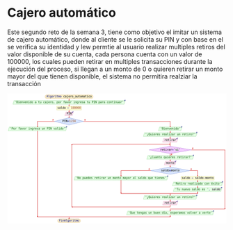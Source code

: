 <h1>Cajero automático</h1>
<p>Este segundo reto de la semana 3, tiene como objetivo el imitar un sistema de cajero automático, donde al cliente se le solicita su PIN y con base en el se verifica su identidad y lew permtie al usuario realizar multiples retiros del valor disponible de su cuenta, cada persona cuenta con un valor de 100000, los cuales pueden retirar en multiples transacciones durante la ejecución del proceso, si llegan a un monto de 0 o quieren retirar un monto mayor del que tienen disponible, el sistema no permitira realziar la transacción</p>
<img src="./cajero_automatico.svg" alt = "Diagrama del problema" width = "600" heigth = "600">
